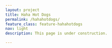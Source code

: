 ```yaml
---
layout: project
title: Haha Hot Dogs
permalink: /hahahotdogs/
feature_class: feature-hahahotdogs
nav: light
description: This page is under construction.

---
```

